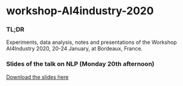 # workshop-AI4industry-2020
### TL;DR
Experiments, data analysis, notes and presentations of the Workshop AI4Industry 2020, 20-24 January, at Bordeaux, France.

### Slides of the talk on NLP (Monday 20th afternoon)
[Download the slides here](Hinaut2020_Workshop-AI4Industry_Intro-NLP.pdf)
